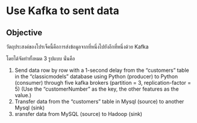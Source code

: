 # Use Kafka to sent data

## Objective
วัตถุประสงค์ของโปรเจ็คนี้คือการส่งข้อมูลจากที่หนึ่งไปยังอีกที่หนึ่งด้วย Kafka

โดยได้จัดทำทั้งหมด 3 รูปแบบ นั่นคือ
1. Send data row by row with a 1-second delay from the “customers” table in the “classicmodels” database using Python (producer) to Python (consumer) through five kafka brokers (partition = 3, replication-factor = 5) (Use the “customerNumber” as the key, the other features as the value.)
2. Transfer data from the “customers” table in Mysql (source) to another Mysql (sink)
3. ธransfer data from MySQL (source) to Hadoop (sink)
